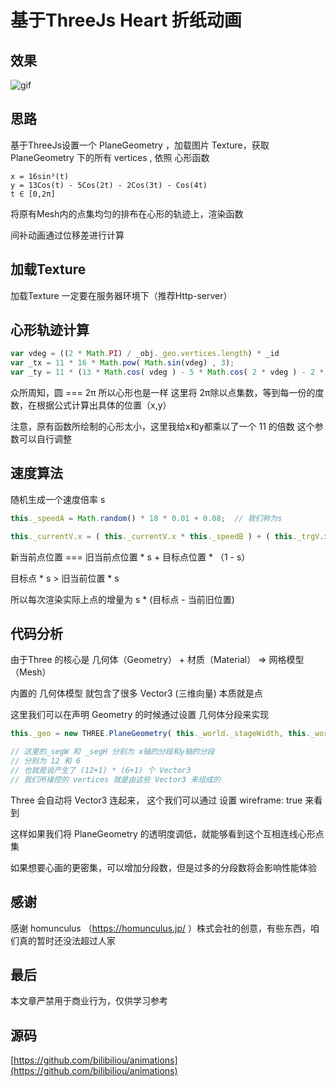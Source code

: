 #  基于ThreeJs Heart 折纸动画

## 效果

![gif](/assets/images/heart-animation.gif)

## 思路

基于ThreeJs设置一个 PlaneGeometry ，加载图片 Texture，获取 PlaneGeometry 下的所有 vertices , 依照 心形函数 

```
x = 16sin³(t)
y = 13Cos(t) - 5Cos(2t) - 2Cos(3t) - Cos(4t)
t ∈ [0,2π]
```

将原有Mesh内的点集均匀的排布在心形的轨迹上，渲染函数

间补动画通过位移差进行计算

## 加载Texture

加载Texture 一定要在服务器环境下（推荐Http-server）

## 心形轨迹计算

```js
var vdeg = ((2 * Math.PI) / _obj._geo.vertices.length) * _id
var _tx = 11 * 16 * Math.pow( Math.sin(vdeg) , 3);
var _ty = 11 * (13 * Math.cos( vdeg ) - 5 * Math.cos( 2 * vdeg ) - 2 * Math.cos( 3 * vdeg ) - Math.cos( 4 * vdeg ));
```

众所周知，圆 === 2π 所以心形也是一样
这里将 2π除以点集数，等到每一份的度数，在根据公式计算出具体的位置（x,y）

注意，原有函数所绘制的心形太小，这里我给x和y都乘以了一个 11 的倍数
这个参数可以自行调整

## 速度算法

随机生成一个速度倍率 s

```js
this._speedA = Math.random() * 18 * 0.01 + 0.08;  // 我们称为s
```

```js
this._currentV.x = ( this._currentV.x * this._speedB ) + ( this._trgV.x * this._speedA );
```

新当前点位置 === 旧当前点位置 * s + 目标点位置 * （1 - s）

目标点 * s > 旧当前位置 * s

所以每次渲染实际上点的增量为 s * (目标点 - 当前旧位置)

## 代码分析

由于Three 的核心是 几何体（Geometry） + 材质（Material） => 网格模型（Mesh）

内置的 几何体模型 就包含了很多 Vector3 (三维向量)  本质就是点

这里我们可以在声明 Geometry 的时候通过设置 几何体分段来实现

```js
this._geo = new THREE.PlaneGeometry( this._world._stageWidth, this._world._stageHeight, this._segW, this._segH );

// 这里的_segW 和 _segH 分别为 x轴的分段和y轴的分段
// 分别为 12 和 6
// 也就是说产生了 (12+1) * (6+1) 个 Vector3
// 我们所操控的 vertices 就是由这些 Vector3 来组成的 
``` 

Three 会自动将 Vector3 连起来， 这个我们可以通过 设置 wireframe: true 来看到

这样如果我们将 PlaneGeometry 的透明度调低，就能够看到这个互相连线心形点集

如果想要心画的更密集，可以增加分段数，但是过多的分段数将会影响性能体验

## 感谢

感谢 homunculus （https://homunculus.jp/ ）株式会社的创意，有些东西，咱们真的暂时还没法超过人家

## 最后

本文章严禁用于商业行为，仅供学习参考

## 源码

[https://github.com/bilibiliou/animations](https://github.com/bilibiliou/animations)
